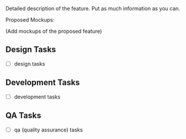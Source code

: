 <!--

Not following the communication guidelines [1] will mean your issue or comment
will be removed. Read it carefully before submitting this issue.


[1] https://gitlab.gnome.org/GNOME/gnome-control-center/blob/main/docs/CODE_OF_CONDUCT.md#communication-guidelines

 -->

Detailed description of the feature. Put as much information as you can.

Proposed Mockups:

(Add mockups of the proposed feature)

## Design Tasks

* [ ]  design tasks

## Development Tasks

* [ ]  development tasks

## QA Tasks

* [ ]  qa (quality assurance) tasks
